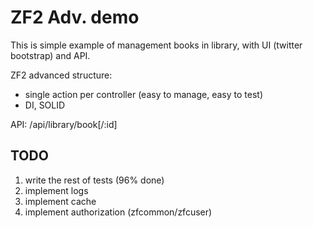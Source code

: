 ZF2 Adv. demo
=======================

This is simple example of management books in library, with UI (twitter bootstrap) and API.

ZF2 advanced structure:
- single action per controller (easy to manage, easy to test)
- DI, SOLID

API:
/api/library/book[/:id]

TODO
-----------------------
1. write the rest of tests (96% done)
2. implement logs
3. implement cache
4. implement authorization (zfcommon/zfcuser)
